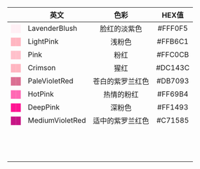 
|                                         | 英文              |    色彩    |  HEX值   |
| --------------------------------------: | --------------- | :------: | :-----: |
|   <font color=LavenderBlush> ██ </font> | LavenderBlush   |  脸红的淡紫色  | #FFF0F5 |
|       <font color=LightPink> ██ </font> | LightPink       |   浅粉色    | #FFB6C1 |
|            <font color=Pink> ██ </font> | Pink            |    粉红    | #FFC0CB |
|       <font color=LightPink> ██ </font> | Crimson         |    猩红    | #DC143C |
|   <font color=PaleVioletRed> ██ </font> | PaleVioletRed   | 苍白的紫罗兰红色 | #DB7093 |
|         <font color=HotPink> ██ </font> | HotPink         |  热情的粉红   | #FF69B4 |
|        <font color=DeepPink> ██ </font> | DeepPink        |   深粉色    | #FF1493 |
| <font color=MediumVioletRed> ██ </font> | MediumVioletRed | 适中的紫罗兰红色 | #C71585 |
|                                         |                 |          |         |
|                                         |                 |          |         |
|                                         |                 |          |         |
|                                         |                 |          |         |
|                                         |                 |          |         |
|                                         |                 |          |         |
|                                         |                 |          |         |
|                                         |                 |          |         |
|                                         |                 |          |         |
|                                         |                 |          |         |
|                                         |                 |          |         |
|                                         |                 |          |         |
|                                         |                 |          |         |

